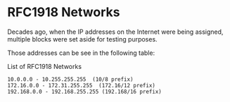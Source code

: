 # RFC1918 Networks

Decades ago, when the IP addresses on the Internet were being assigned, multiple blocks were set aside for testing purposes.

Those addresses can be see in the following table:

List of RFC1918 Networks
```
10.0.0.0 - 10.255.255.255  (10/8 prefix)
172.16.0.0 - 172.31.255.255  (172.16/12 prefix)
192.168.0.0 - 192.168.255.255 (192.168/16 prefix)
```





